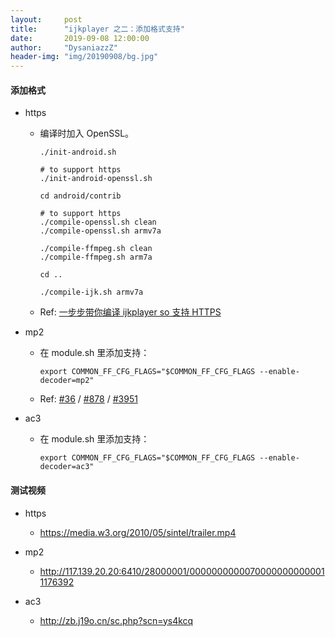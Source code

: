 ```yaml
---
layout:     post
title:      "ijkplayer 之二：添加格式支持"
date:       2019-09-08 12:00:00
author:     "DysaniazzZ"
header-img: "img/20190908/bg.jpg"
---
```


#### 添加格式

* https
  * 编译时加入 OpenSSL。

    ```
    ./init-android.sh

    # to support https
    ./init-android-openssl.sh

    cd android/contrib
    
    # to support https
    ./compile-openssl.sh clean
    ./compile-openssl.sh armv7a
    
    ./compile-ffmpeg.sh clean
    ./compile-ffmpeg.sh arm7a

    cd ..
    
    ./compile-ijk.sh armv7a
    ```
  * Ref: [一步步带你编译 ijkplayer so 支持 HTTPS](https://www.imooc.com/article/33930)

* mp2
  * 在 module.sh 里添加支持：

    ```
    export COMMON_FF_CFG_FLAGS="$COMMON_FF_CFG_FLAGS --enable-decoder=mp2"
    ```
  * Ref: [#36](https://github.com/bilibili/ijkplayer/issues/36) / [#878](https://github.com/bilibili/ijkplayer/issues/878) / [#3951](https://github.com/bilibili/ijkplayer/issues/3951)

* ac3
  * 在 module.sh 里添加支持：

    ```
    export COMMON_FF_CFG_FLAGS="$COMMON_FF_CFG_FLAGS --enable-decoder=ac3"
    ```

#### 测试视频

* https
  * https://media.w3.org/2010/05/sintel/trailer.mp4

* mp2
  * http://117.139.20.20:6410/28000001/00000000000700000000000011176392

* ac3
  * http://zb.j19o.cn/sc.php?scn=ys4kcq